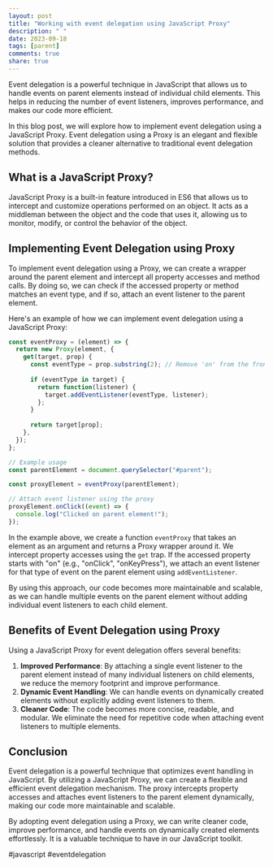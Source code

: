 ```yaml
---
layout: post
title: "Working with event delegation using JavaScript Proxy"
description: " "
date: 2023-09-18
tags: [parent]
comments: true
share: true
---
```


Event delegation is a powerful technique in JavaScript that allows us to handle events on parent elements instead of individual child elements. This helps in reducing the number of event listeners, improves performance, and makes our code more efficient.

In this blog post, we will explore how to implement event delegation using a JavaScript Proxy. Event delegation using a Proxy is an elegant and flexible solution that provides a cleaner alternative to traditional event delegation methods.

## What is a JavaScript Proxy?

JavaScript Proxy is a built-in feature introduced in ES6 that allows us to intercept and customize operations performed on an object. It acts as a middleman between the object and the code that uses it, allowing us to monitor, modify, or control the behavior of the object.

## Implementing Event Delegation using Proxy

To implement event delegation using a Proxy, we can create a wrapper around the parent element and intercept all property accesses and method calls. By doing so, we can check if the accessed property or method matches an event type, and if so, attach an event listener to the parent element.

Here's an example of how we can implement event delegation using a JavaScript Proxy:

```javascript
const eventProxy = (element) => {
  return new Proxy(element, {
    get(target, prop) {
      const eventType = prop.substring(2); // Remove 'on' from the front
      
      if (eventType in target) {
        return function(listener) {
          target.addEventListener(eventType, listener);
        };
      }
      
      return target[prop];
    },
  });
};

// Example usage
const parentElement = document.querySelector("#parent");

const proxyElement = eventProxy(parentElement);

// Attach event listener using the proxy
proxyElement.onClick((event) => {
  console.log("Clicked on parent element!");
});
```

In the example above, we create a function `eventProxy` that takes an element as an argument and returns a Proxy wrapper around it. We intercept property accesses using the `get` trap. If the accessed property starts with "on" (e.g., "onClick", "onKeyPress"), we attach an event listener for that type of event on the parent element using `addEventListener`.

By using this approach, our code becomes more maintainable and scalable, as we can handle multiple events on the parent element without adding individual event listeners to each child element.

## Benefits of Event Delegation using Proxy

Using a JavaScript Proxy for event delegation offers several benefits:

1. **Improved Performance**: By attaching a single event listener to the parent element instead of many individual listeners on child elements, we reduce the memory footprint and improve performance.
2. **Dynamic Event Handling**: We can handle events on dynamically created elements without explicitly adding event listeners to them.
3. **Cleaner Code**: The code becomes more concise, readable, and modular. We eliminate the need for repetitive code when attaching event listeners to multiple elements.

## Conclusion

Event delegation is a powerful technique that optimizes event handling in JavaScript. By utilizing a JavaScript Proxy, we can create a flexible and efficient event delegation mechanism. The proxy intercepts property accesses and attaches event listeners to the parent element dynamically, making our code more maintainable and scalable.

By adopting event delegation using a Proxy, we can write cleaner code, improve performance, and handle events on dynamically created elements effortlessly. It is a valuable technique to have in our JavaScript toolkit.

#javascript #eventdelegation